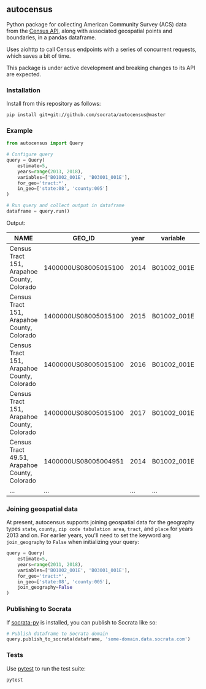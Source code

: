 autocensus
----------

Python package for collecting American Community Survey (ACS) data from the [Census API], along with associated geospatial points and boundaries, in a pandas dataframe.

Uses aiohttp to call Census endpoints with a series of concurrent requests, which saves a bit of time.

This package is under active development and breaking changes to its API are expected.

[Census API]: https://www.census.gov/developers

### Installation

Install from this repository as follows:

```sh
pip install git+git://github.com/socrata/autocensus@master
```

### Example

```python
from autocensus import Query

# Configure query
query = Query(
    estimate=5,
    years=range(2013, 2018),
    variables=['B01002_001E', 'B03001_001E'],
    for_geo='tract:*',
    in_geo=['state:08', 'county:005']
)

# Run query and collect output in dataframe
dataframe = query.run()
```

Output:

| NAME                                          | GEO_ID               | year | variable    | value | label                         | percent_change | difference | centroid  | geometry         |
|-----------------------------------------------|----------------------|------|-------------|-------|-------------------------------|----------------|------------|-----------|------------------|
| Census Tract 151, Arapahoe County, Colorado   | 1400000US08005015100 | 2014 | B01002_001E | 45.7  | Estimate - Median age - Total |                |            | POINT (…) | MULTIPOLYGON (…) |
| Census Tract 151, Arapahoe County, Colorado   | 1400000US08005015100 | 2015 | B01002_001E | 45.2  | Estimate - Median age - Total | -1.1           | -0.5       | POINT (…) | MULTIPOLYGON (…) |
| Census Tract 151, Arapahoe County, Colorado   | 1400000US08005015100 | 2016 | B01002_001E | 45.9  | Estimate - Median age - Total | 1.6            | 0.7        | POINT (…) | MULTIPOLYGON (…) |
| Census Tract 151, Arapahoe County, Colorado   | 1400000US08005015100 | 2017 | B01002_001E | 45.7  | Estimate - Median age - Total | -0.4           | -0.2       | POINT (…) | MULTIPOLYGON (…) |
| Census Tract 49.51, Arapahoe County, Colorado | 1400000US08005004951 | 2014 | B01002_001E | 26.4  | Estimate - Median age - Total |                |            | POINT (…) | MULTIPOLYGON (…) |
| …                                             | …                    | …    | …           | …     | …                             | …              | …          | …         | …                |

### Joining geospatial data

At present, autocensus supports joining geospatial data for the geography types `state`, `county`, `zip code tabulation area`, `tract`, and `place` for years 2013 and on. For earlier years, you'll need to set the keyword arg `join_geography` to `False` when initializing your query:

```python
query = Query(
    estimate=5,
    years=range(2011, 2018),
    variables=['B01002_001E', 'B03001_001E'],
    for_geo='tract:*',
    in_geo=['state:08', 'county:005'],
    join_geography=False
)
```

### Publishing to Socrata

If [socrata-py] is installed, you can publish to Socrata like so:

```python
# Publish dataframe to Socrata domain
query.publish_to_socrata(dataframe, 'some-domain.data.socrata.com')
```

[socrata-py]: https://github.com/socrata/socrata-py

### Tests

Use [pytest] to run the test suite:

```sh
pytest
```

[pytest]: https://pytest.org
